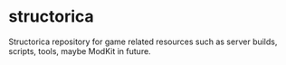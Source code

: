 # structorica
Structorica repository for game related resources such as server builds, scripts, tools, maybe ModKit in future.
